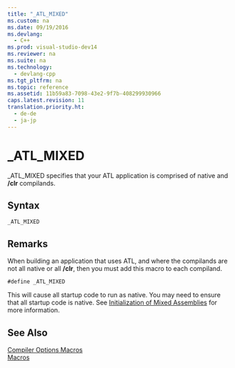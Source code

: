 ```yaml
---
title: "_ATL_MIXED"
ms.custom: na
ms.date: 09/19/2016
ms.devlang: 
  - C++
ms.prod: visual-studio-dev14
ms.reviewer: na
ms.suite: na
ms.technology: 
  - devlang-cpp
ms.tgt_pltfrm: na
ms.topic: reference
ms.assetid: 11b59a83-7098-43e2-9f7b-408299930966
caps.latest.revision: 11
translation.priority.ht: 
  - de-de
  - ja-jp
---
```

# _ATL_MIXED
_ATL_MIXED specifies that your ATL application is comprised of native and **/clr** compilands.  
  
## Syntax  
  
```  
_ATL_MIXED  
```  
  
## Remarks  
 When building an application that uses ATL, and where the compilands are not all native or all **/clr**, then you must add this macro to each compiland.  
  
 `#define _ATL_MIXED`  
  
 This will cause all startup code to run as native. You may need to ensure that all startup code is native. See [Initialization of Mixed Assemblies](../vs140/Initialization-of-Mixed-Assemblies.md) for more information.  
  
## See Also  
 [Compiler Options Macros](../vs140/Compiler-Options-Macros.md)   
 [Macros](../vs140/ATL-Macros.md)